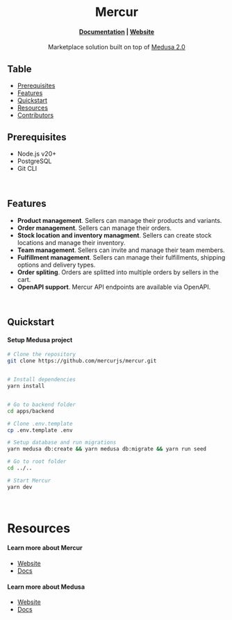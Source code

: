 <h1 align="center">
  Mercur
</h1>

<h4 align="center">
  <a href="https://rigby-3d34c1f9.mintlify.app/introduction">Documentation</a> |
  <a href="https://www.mercurjs.com">Website</a>
</h4>

<p align="center">
  Marketplace solution built on top of <a href="https://medusajs.com/" target="_blank">Medusa 2.0</a>
</p>

## Table

- [Prerequisites](#prerequisites)
- [Features](#features)
- [Quickstart](#quickstart)
- [Resources](#resources)
- [Contributors](#contributors)

## Prerequisites

- Node.js v20+
- PostgreSQL
- Git CLI

&nbsp;

## Features

- **Product management**. Sellers can manage their products and variants.
- **Order management**. Sellers can manage their orders.
- **Stock location and inventory managment**. Sellers can create stock locations and manage their inventory.
- **Team management**. Sellers can invite and manage their team members.
- **Fulfillment management**. Sellers can manage their fulfillments, shipping options and delivery types.
- **Order spliting**. Orders are splitted into multiple orders by sellers in the cart.
- **OpenAPI support**. Mercur API endpoints are available via OpenAPI.

&nbsp;

## Quickstart

#### Setup Medusa project

```bash
# Clone the repository
git clone https://github.com/mercurjs/mercur.git


# Install dependencies
yarn install


# Go to backend folder
cd apps/backend

# Clone .env.template
cp .env.template .env

# Setup database and run migrations
yarn medusa db:create && yarn medusa db:migrate && yarn run seed

# Go to root folder
cd ../..

# Start Mercur
yarn dev
```

&nbsp;

# Resources

#### Learn more about Mercur

- [Website](https://www.mercurjs.com/)
- [Docs](https://rigby-3d34c1f9.mintlify.app/introduction)

#### Learn more about Medusa

- [Website](https://www.medusajs.com/)
- [Docs](https://docs.medusajs.com/v2)
